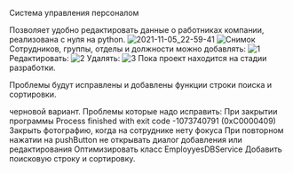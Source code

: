 Система управления персоналом

Позволяет удобно редактировать данные о работниках компании,
реализована с нуля на python.
![2021-11-05_22-59-41](https://user-images.githubusercontent.com/92265055/140558448-976769fe-7899-4705-bcd4-7baa689b9f36.gif)
![Снимок](https://user-images.githubusercontent.com/92265055/140559512-3523ada8-3134-4aa1-b775-165d001f2085.PNG)
Сотрудников, группы, отделы и должности можно добавлять:
![1](https://user-images.githubusercontent.com/92265055/140559525-c5f42624-e29a-4c22-b297-e669dc14b7b6.PNG)
Редактировать:
![2](https://user-images.githubusercontent.com/92265055/140559541-5a529f57-2f21-47aa-85cc-3c04453e6be1.PNG)
Удалять:
![3](https://user-images.githubusercontent.com/92265055/140559950-730699eb-df4b-42fe-a823-70c21d55c7aa.PNG)
Пока проект находится на стадии разработки.

Проблемы будут исправлены и добавлены функции строки поиска и сортировки.

черновой вариант.
Проблемы которые надо исправить:
    При закрытии программы Process finished with exit code -1073740791 (0xC0000409)
    Закрыть фотографию, когда на сотруднике нету фокуса
    При повторном нажатии на pushButton не открывать диалог добавления или редактирования
    Оптимизировать класс EmployyesDBService
Добавить поисковую строку и сортировку.
